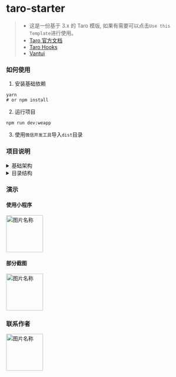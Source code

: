 # taro-starter

> - 这是一份基于 3.x 的 Taro 模版, 如果有需要可以点击`Use this Template`进行使用。
> - [Taro 官方文档](https://taro-docs.jd.com/taro/docs/README)
> - [Taro Hooks](https://github.com/innocces/taro-hooks)
> - [Vantui](https://github.com/antmjs/vantui)

### 如何使用

1. 安装基础依赖

```shell
yarn 
# or npm install
```

2. 运行项目

```shell
npm run dev:weapp
```

3. 使用`微信开发工具`导入`dist`目录

### 项目说明

<details>
<summary>基础架构</summary>

- Taro
- VantUI
- Less

</details>

<details>
<summary>目录结构</summary>

```shell
.
├── README.md
├── babel.config.js
├── config                 # 配置
│    ├── index.js          # 通用环境
│    ├── dev.js            # 开发环境
│    └── prod.js           # 生产环境
├── dist                   # 编译文件生存目录
├── docs                   # 文档
├── jsconfig.json          
├── mock                   # mock 数据
├── package.json           
├── project.config.json    # 项目配置
├── scripts                
├── src                    
│    ├── assets            # 图片
│    ├── components        # 组件
│    │     ├── common      # 通用
│    │     └── ..
│    ├── layouts           # ..
│    ├── models            # dva model
│    │     ├── apps.js     # .. 
│    │     ├── index.js    # Model 加载入口
│    ├── pages             # 页面
│    │     ├── common      # 通用
│    │     └── ..
│    ├── services          # 接口
│    ├── utils             # 通用工具函数
│    │     ├── request.js  # [Basic] 请求封装
│    │     ├── dva.js      # [Basic] Dva 封装
│    │     ├── events.js   # Taro 事件
│    │     ├── global.js   # 全局变量
│    │     ├── pages.js    # 页面跳转管理
│    │     ├── storage.js  # 本地存储
│    │     └── utils.js    # 通用
│    ├── app.config.js     # 应用配置
│    ├── app.js            # 应用入口
│    ├── app.less          # 全局样式
│    ├── config.js         # 项目配置变量
│    ├── index.html        # html 模版文件
│    ├── mixin.less        # 通用样式
│    ├── theme.global.scss # 自定义样式主题
│    └── theme.less        # 全局样式主题
└── webpack.config.ts
```

</details>

### 演示

#### 使用小程序

<img src="http://cdn.hocgin.top/%E5%B0%8F%E7%A8%8B%E5%BA%8F.jpg" width = "100" alt="图片名称" align=center />

#### 部分截图

<img src="http://cdn.hocgin.top/WechatIMG323%20%281%29.jpeg" width = "100" alt="图片名称" align=center />

### 联系作者

<img src="http://cdn.hocgin.top/%E5%85%AC%E4%BC%97%E5%8F%B7%E4%BA%8C%E7%BB%B4%E7%A0%81.png" width = "100" height = "100" alt="图片名称" align=center />

